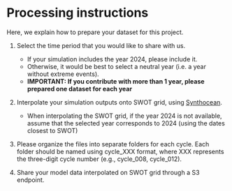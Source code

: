 # Processing instructions

Here, we explain how to prepare your dataset for this project.

1. Select the time period that you would like to share with us.

    - If your simulation includes the year 2024, please include it.
    -  Otherwise, it would be best to select a neutral year (i.e. a year without extreme events).
    - **IMPORTANT: If you contribute with more than 1 year, please prepared one dataset for each year**
    

2. Interpolate your simulation outputs onto SWOT grid, using [Synthocean](https://github.com/Amine-ouhechou/synthocean).

   - When interpolating the SWOT grid, if the year 2024 is not available, assume that the selected year corresponds to 2024 (using the dates closest to SWOT)

3. Please organize the files into separate folders for each cycle. Each folder should be named using cycle_XXX format, where XXX represents the three-digit cycle number (e.g., cycle_008, cycle_012).

4. Share your model data interpolated on SWOT grid through a S3 endpoint.
